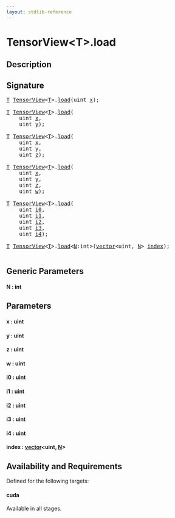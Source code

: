 ```yaml
---
layout: stdlib-reference
---
```


# TensorView\<T\>\.load

## Description





## Signature 

<pre>
<a href="../types/tensorview-06/index#typeparam-T" class="code_type">T</a> <a href="../types/tensorview-06/index" class="code_type">TensorView</a>&lt;<a href="../types/tensorview-06/index#typeparam-T" class="code_type">T</a>&gt;.<a href="load">load</a>(<span class="code_keyword">uint</span> <a href="load#decl-x" class="code_param">x</a>);

<a href="../types/tensorview-06/index#typeparam-T" class="code_type">T</a> <a href="../types/tensorview-06/index" class="code_type">TensorView</a>&lt;<a href="../types/tensorview-06/index#typeparam-T" class="code_type">T</a>&gt;.<a href="load">load</a>(
    <span class="code_keyword">uint</span> <a href="load#decl-x" class="code_param">x</a>,
    <span class="code_keyword">uint</span> <a href="load#decl-y" class="code_param">y</a>);

<a href="../types/tensorview-06/index#typeparam-T" class="code_type">T</a> <a href="../types/tensorview-06/index" class="code_type">TensorView</a>&lt;<a href="../types/tensorview-06/index#typeparam-T" class="code_type">T</a>&gt;.<a href="load">load</a>(
    <span class="code_keyword">uint</span> <a href="load#decl-x" class="code_param">x</a>,
    <span class="code_keyword">uint</span> <a href="load#decl-y" class="code_param">y</a>,
    <span class="code_keyword">uint</span> <a href="load#decl-z" class="code_param">z</a>);

<a href="../types/tensorview-06/index#typeparam-T" class="code_type">T</a> <a href="../types/tensorview-06/index" class="code_type">TensorView</a>&lt;<a href="../types/tensorview-06/index#typeparam-T" class="code_type">T</a>&gt;.<a href="load">load</a>(
    <span class="code_keyword">uint</span> <a href="load#decl-x" class="code_param">x</a>,
    <span class="code_keyword">uint</span> <a href="load#decl-y" class="code_param">y</a>,
    <span class="code_keyword">uint</span> <a href="load#decl-z" class="code_param">z</a>,
    <span class="code_keyword">uint</span> <a href="load#decl-w" class="code_param">w</a>);

<a href="../types/tensorview-06/index#typeparam-T" class="code_type">T</a> <a href="../types/tensorview-06/index" class="code_type">TensorView</a>&lt;<a href="../types/tensorview-06/index#typeparam-T" class="code_type">T</a>&gt;.<a href="load">load</a>(
    <span class="code_keyword">uint</span> <a href="load#decl-i0" class="code_param">i0</a>,
    <span class="code_keyword">uint</span> <a href="load#decl-i1" class="code_param">i1</a>,
    <span class="code_keyword">uint</span> <a href="load#decl-i2" class="code_param">i2</a>,
    <span class="code_keyword">uint</span> <a href="load#decl-i3" class="code_param">i3</a>,
    <span class="code_keyword">uint</span> <a href="load#decl-i4" class="code_param">i4</a>);

<a href="../types/tensorview-06/index#typeparam-T" class="code_type">T</a> <a href="../types/tensorview-06/index" class="code_type">TensorView</a>&lt;<a href="../types/tensorview-06/index#typeparam-T" class="code_type">T</a>&gt;.<a href="load">load</a>&lt;<a href="load#decl-N" class="code_var">N</a>:<span class="code_keyword">int</span>&gt;(<a href="../types/vector/index" class="code_type">vector</a>&lt;<span class="code_keyword">uint</span>, <a href="load#decl-N" class="code_var">N</a>&gt; <a href="load#decl-index" class="code_param">index</a>);

</pre>

## Generic Parameters

####  <a id="decl-N"></a>N  : int

## Parameters

####  <a id="decl-x"></a>x  : uint
####  <a id="decl-y"></a>y  : uint
####  <a id="decl-z"></a>z  : uint
####  <a id="decl-w"></a>w  : uint
####  <a id="decl-i0"></a>i0  : uint
####  <a id="decl-i1"></a>i1  : uint
####  <a id="decl-i2"></a>i2  : uint
####  <a id="decl-i3"></a>i3  : uint
####  <a id="decl-i4"></a>i4  : uint
####  <a id="decl-index"></a>index  : [vector](../types/vector/index)\<uint, [N](../types/vector/index#decl-N)\>

## Availability and Requirements

Defined for the following targets:

#### cuda
Available in all stages.



